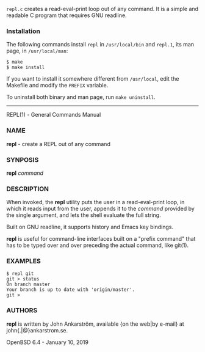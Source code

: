 `repl.c` creates a read-eval-print loop out of any command.  It is
a simple and readable C program that requires GNU readline.

### Installation

The following commands install `repl` in `/usr/local/bin` and
`repl.1`, its man page, in `/usr/local/man`:

    $ make
    $ make install

If you want to install it somewhere different from `/usr/local`,
edit the Makefile and modify the `PREFIX` variable.

To uninstall both binary and man page, run `make uninstall`.

***

REPL(1) - General Commands Manual

### NAME

**repl** - create a REPL out of any command

### SYNPOSIS

**repl**
*command*

### DESCRIPTION

When invoked, the
**repl**
utility puts the user in a read-eval-print loop, in which it reads
input from the user, appends it to the
*command*
provided by the single argument, and lets the shell evaluate the
full string.

Built on GNU readline, it supports history and Emacs key bindings.

**repl**
is useful for command-line interfaces built on a
"prefix command"
that has to be typed over and over preceding the actual command, like
git(1).

### EXAMPLES

	$ repl git
	git > status
	On branch master
	Your branch is up to date with 'origin/master'.
	git >

### AUTHORS

**repl**
is written by
John Ankarstr&#246;m,
available {on the web|by e-mail} at john{.|@}ankarstrom.se.

OpenBSD 6.4 - January 10, 2019
